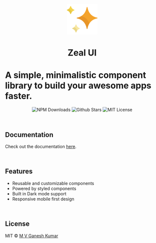<p align="center">
    <a href="https://github.com/mvganeshkumar06/zeal-ui" rel="noopener" target="_blank"><img src="https://raw.githubusercontent.com/mvganeshkumar06/zeal-ui/main/public/zeal-ui-icon.png?raw=true" alt="Zeal UI Icon"/></a>
    <h1 align="center">Zeal UI</h1>
</p>

# A simple, minimalistic component library to build your awesome apps faster.

<p align="center">
  <img alt="NPM Downloads" src="https://img.shields.io/npm/dw/@zeal-ui/core.svg?style=flat"/>
  <img alt="Github Stars" src="https://badgen.net/github/stars/mvganeshkumar06/zeal-ui" />
  <img alt="MIT License" src="https://img.shields.io/github/license/mvganeshkumar06/zeal-ui"/>
</p>

<br />

## Documentation

Check out the documentation [here](https://zeal-ui.netlify.app/).

<br />

## Features

- Reusable and customizable components
- Powered by styled components
- Built in Dark mode support
- Responsive mobile first design

<br />

## License

MIT © [M V Ganesh Kumar](https://github.com/mvganeshkumar06)
